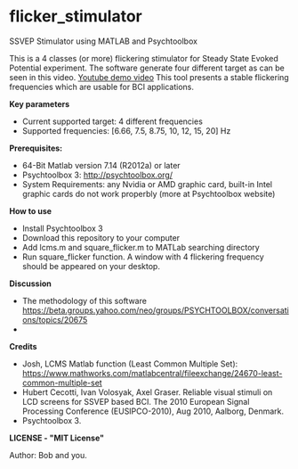 # flicker_stimulator
SSVEP Stimulator using MATLAB and Psychtoolbox

This is a 4 classes (or more) flickering stimulator for Steady State Evoked Potential experiment. The software generate four different target as can be seen in this video.
[Youtube demo video](https://www.youtube.com/watch?v=HriCj1_7jdI)
This tool presents a stable flickering frequencies which are usable for BCI applications.

**Key parameters** 
+ Current supported target: 4 different frequencies
+ Supported frequencies: [6.66, 7.5, 8.75, 10, 12, 15, 20] Hz

**Prerequisites:**
+ 64-Bit Matlab version 7.14 (R2012a) or later
+ Psychtoolbox 3: http://psychtoolbox.org/
+ System Requirements: any Nvidia or AMD graphic card, built-in Intel graphic cards do not work properbly (more at Psychtoolbox website)

**How to use**
+ Install Psychtoolbox 3
+ Download this repository to your computer 
+ Add lcms.m and square_flicker.m to MATLab searching directory
+ Run square_flicker function. A window with 4 flickering frequency should be appeared on your desktop.

**Discussion**
 + The methodology of this software
 https://beta.groups.yahoo.com/neo/groups/PSYCHTOOLBOX/conversations/topics/20675
 + 
 
 **Credits**
 + Josh, LCMS Matlab function (Least Common Multiple Set): https://www.mathworks.com/matlabcentral/fileexchange/24670-least-common-multiple-set
 + Hubert Cecotti, Ivan Volosyak, Axel Graser. Reliable visual stimuli on LCD screens for SSVEP
based BCI. The 2010 European Signal Processing Conference (EUSIPCO-2010), Aug 2010, Aalborg, Denmark. 
 + Psychtoolbox 3. 
 
 **LICENSE - "MIT License"**
 
 Author: Bob and you.

 
